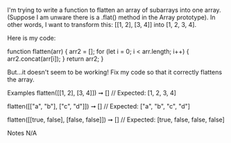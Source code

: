 I'm trying to write a function to flatten an array of subarrays into one array. (Suppose I am unware there is a .flat() method in the Array prototype). In other words, I want to transform this: [[1, 2], [3, 4]] into [1, 2, 3, 4].

Here is my code:

function flatten(arr) {
  arr2 = [];
  for (let i = 0; i < arr.length; i++) {
    arr2.concat(arr[i]);
  }
  return arr2;
}

But...it doesn't seem to be working! Fix my code so that it correctly flattens the array.

Examples
flatten([[1, 2], [3, 4]]) ➞ []
// Expected: [1, 2, 3, 4]

flatten([["a", "b"], ["c", "d"]]) ➞ []
// Expected: ["a", "b", "c", "d"]

flatten([[true, false], [false, false]]) ➞ []
// Expected: [true, false, false, false]

Notes
N/A